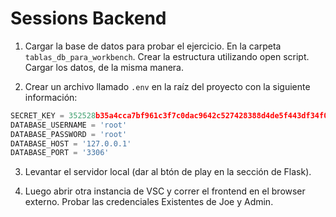 # Sessions Backend

1. Cargar la base de datos para probar el ejercicio. En la carpeta `tablas_db_para_workbench`. Crear la estructura utilizando open script. Cargar los datos, de la misma manera.

2. Crear un archivo llamado `.env` en la raíz del proyecto con la siguiente información:
   
```python
SECRET_KEY = 352528b35a4cca7bf961c3f7c0dac9642c527428388d4de5f443df34f0e6e320
DATABASE_USERNAME = 'root'
DATABASE_PASSWORD = 'root'
DATABASE_HOST = '127.0.0.1'
DATABASE_PORT = '3306'
```

3. Levantar el servidor local (dar al btón de play en la sección de Flask).

4. Luego abrir otra instancia de VSC y correr el frontend en el browser externo. Probar las credenciales Existentes de Joe y Admin.
